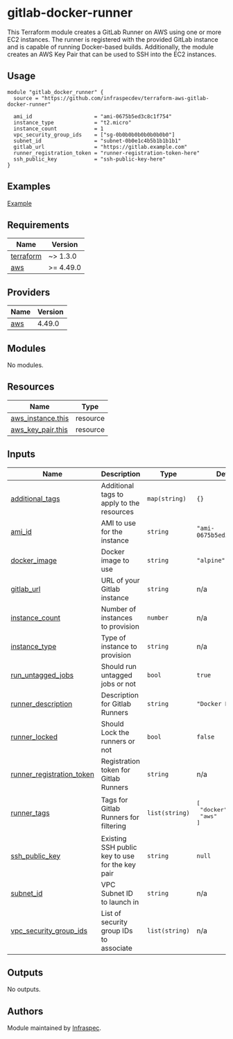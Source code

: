 # gitlab-docker-runner

This Terraform module creates a GitLab Runner on AWS using one or more EC2 instances. The runner is registered with the provided GitLab instance and is capable of running Docker-based builds. Additionally, the module creates an AWS Key Pair that can be used to SSH into the EC2 instances.

## Usage

```hcl
module "gitlab_docker_runner" {
  source = "https://github.com/infraspecdev/terraform-aws-gitlab-docker-runner"
    
  ami_id                    = "ami-0675b5ed3c8c1f754"
  instance_type             = "t2.micro"
  instance_count            = 1
  vpc_security_group_ids    = ["sg-0b0b0b0b0b0b0b0b0"]
  subnet_id                 = "subnet-0b0e1c4b5b1b1b1b1"
  gitlab_url                = "https://gitlab.example.com"
  runner_registration_token = "runner-registration-token-here"
  ssh_public_key            = "ssh-public-key-here"
}
```

## Examples

[Example](examples)

<!-- BEGIN_TF_DOCS -->
## Requirements

| Name | Version |
|------|---------|
| <a name="requirement_terraform"></a> [terraform](#requirement\_terraform) | ~> 1.3.0 |
| <a name="requirement_aws"></a> [aws](#requirement\_aws) | >= 4.49.0 |

## Providers

| Name | Version |
|------|---------|
| <a name="provider_aws"></a> [aws](#provider\_aws) | 4.49.0 |

## Modules

No modules.

## Resources

| Name | Type |
|------|------|
| [aws_instance.this](https://registry.terraform.io/providers/hashicorp/aws/latest/docs/resources/instance) | resource |
| [aws_key_pair.this](https://registry.terraform.io/providers/hashicorp/aws/latest/docs/resources/key_pair) | resource |

## Inputs

| Name | Description | Type | Default | Required |
|------|-------------|------|---------|:--------:|
| <a name="input_additional_tags"></a> [additional\_tags](#input\_additional\_tags) | Additional tags to apply to the resources | `map(string)` | `{}` | no |
| <a name="input_ami_id"></a> [ami\_id](#input\_ami\_id) | AMI to use for the instance | `string` | `"ami-0675b5ed3c8c1f754"` | no |
| <a name="input_docker_image"></a> [docker\_image](#input\_docker\_image) | Docker image to use | `string` | `"alpine"` | no |
| <a name="input_gitlab_url"></a> [gitlab\_url](#input\_gitlab\_url) | URL of your Gitlab instance | `string` | n/a | yes |
| <a name="input_instance_count"></a> [instance\_count](#input\_instance\_count) | Number of instances to provision | `number` | n/a | yes |
| <a name="input_instance_type"></a> [instance\_type](#input\_instance\_type) | Type of instance to provision | `string` | n/a | yes |
| <a name="input_run_untagged_jobs"></a> [run\_untagged\_jobs](#input\_run\_untagged\_jobs) | Should run untagged jobs or not | `bool` | `true` | no |
| <a name="input_runner_description"></a> [runner\_description](#input\_runner\_description) | Description for Gitlab Runners | `string` | `"Docker Runner"` | no |
| <a name="input_runner_locked"></a> [runner\_locked](#input\_runner\_locked) | Should Lock the runners or not | `bool` | `false` | no |
| <a name="input_runner_registration_token"></a> [runner\_registration\_token](#input\_runner\_registration\_token) | Registration token for Gitlab Runners | `string` | n/a | yes |
| <a name="input_runner_tags"></a> [runner\_tags](#input\_runner\_tags) | Tags for Gitlab Runners for filtering | `list(string)` | <pre>[<br>  "docker",<br>  "aws"<br>]</pre> | no |
| <a name="input_ssh_public_key"></a> [ssh\_public\_key](#input\_ssh\_public\_key) | Existing SSH public key to use for the key pair | `string` | `null` | no |
| <a name="input_subnet_id"></a> [subnet\_id](#input\_subnet\_id) | VPC Subnet ID to launch in | `string` | n/a | yes |
| <a name="input_vpc_security_group_ids"></a> [vpc\_security\_group\_ids](#input\_vpc\_security\_group\_ids) | List of security group IDs to associate | `list(string)` | n/a | yes |

## Outputs

No outputs.
<!-- END_TF_DOCS -->

## Authors

Module maintained by [Infraspec](https://github.com/infraspecdev).
